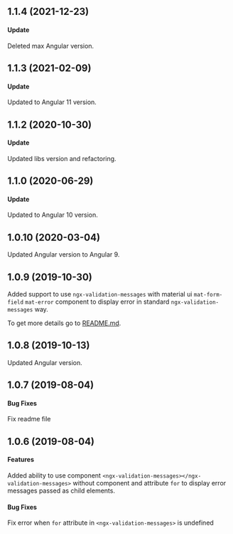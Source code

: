 ## 1.1.4 (2021-12-23)
#### Update
Deleted max Angular version.

## 1.1.3 (2021-02-09)
#### Update
Updated to Angular 11 version.

## 1.1.2 (2020-10-30)
#### Update
Updated libs version and refactoring.

## 1.1.0 (2020-06-29)
#### Update
Updated to Angular 10 version.

## 1.0.10 (2020-03-04)
Updated Angular version to Angular 9.

## 1.0.9 (2019-10-30)
Added support to use `ngx-validation-messages` with material ui `mat-form-field` `mat-error` component to display error in standard `ngx-validation-messages` way.

To get more details go to [README.md](https://github.com/lagoshny/ngx-validation-messages#4-with-material-ui-components-using-mat-error-component).

## 1.0.8 (2019-10-13)
Updated Angular version.

## 1.0.7 (2019-08-04)
#### Bug Fixes
Fix readme file

## 1.0.6 (2019-08-04)

#### Features

Added ability to use component `<ngx-validation-messages></ngx-validation-messages>` without component and attribute `for`
to display  error messages passed as child elements.

#### Bug Fixes

Fix error when `for` attribute in `<ngx-validation-messages>` is undefined
